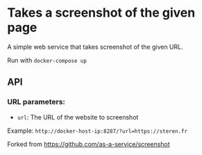 # Takes a screenshot of the given page

A simple web service that takes screenshot of the given URL.

Run with `docker-compose up`

## API

### URL parameters:

* `url`: The URL of the website to screenshot

Example: `http://docker-host-ip:8287/?url=https://steren.fr`

Forked from https://github.com/as-a-service/screenshot